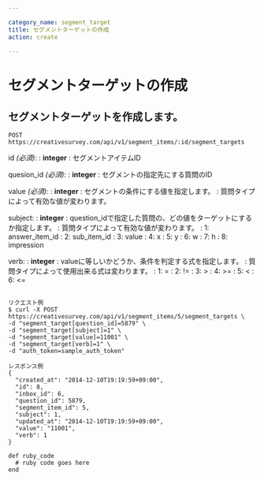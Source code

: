 ```yaml
---

category_name: segment_target
title: セグメントターゲットの作成
action: create

---
```


# セグメントターゲットの作成

## セグメントターゲットを作成します。

`POST https://creativesurvey.com/api/v1/segment_items/:id/segment_targets`

id _(必須)_:
: __integer__
: セグメントアイテムID

quesion_id _(必須)_:
: __integer__
: セグメントの指定先にする質問のID

value _(必須)_:
: __integer__
: セグメントの条件にする値を指定します。
: 質問タイプによって有効な値が変わります。

subject:
: __integer__
: question_idで指定した質問の、どの値をターゲットにするか指定します。
: 質問タイプによって有効な値が変わります。
: 1: answer_item_id
: 2: sub_item_id
: 3: value
: 4: x
: 5: y
: 6: w
: 7: h
: 8: impression

verb:
: __integer__
: valueに等しいかどうか、条件を判定する式を指定します。
: 質問タイプによって使用出来る式は変わります。
: 1: =
: 2: !=
: 3: >
: 4: >=
: 5: <
: 6: <=

~~~

リクエスト例
$ curl -X POST https://creativesurvey.com/api/v1/segment_items/5/segment_targets \
-d "segment_target[question_id]=5879" \
-d "segment_target[subject]=1" \
-d "segment_target[value]=11001" \
-d "segment_target[verb]=1" \
-d "auth_token=sample_auth_token"

レスポンス例
{
  "created_at": "2014-12-10T19:19:59+09:00",
  "id": 8,
  "inbox_id": 6,
  "question_id": 5879,
  "segment_item_id": 5,
  "subject": 1,
  "updated_at": "2014-12-10T19:19:59+09:00",
  "value": "11001",
  "verb": 1
}

~~~

~~~
def ruby_code
  # ruby code goes here
end
~~~

